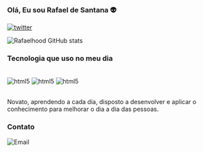 ### Olá, Eu sou Rafael de Santana 👽

[![twitter](https://img.shields.io/badge/Twitter-1DA1F2?style=for-the-badge&logo=twitter&logoColor=white)](https://RafaelOp13.com)

![Rafaelhood GitHub stats](https://github-readme-stats.vercel.app/api?username=rafaelhood&show_icons=true&theme=dracula)

### Tecnologia que uso no meu dia

<div style="display: inline_block"><br>
 <img align="center" alt="html5" src= "https://img.shields.io/badge/JavaScript-323330?style=for-the-badge&logo=javascript&logoColor=F7DF1E" />
  <img align="center" alt="html5" src= "https://img.shields.io/badge/HTML5-E34F26?style=for-the-badge&logo=html5&logoColor=white" />
  <img align="center" alt="html5" src= "https://img.shields.io/badge/Node.js-43853D?style=for-the-badge&logo=node.js&logoColor=white" />
</div><br/>


Novato, aprendendo a cada dia, disposto a desenvolver e aplicar o conhecimento para melhorar o dia a dia das pessoas.

### Contato

![Email](https://img.shields.io/badge/Gmail-D14836?style=for-the-badge&logo=gmail&logoColor=white)
